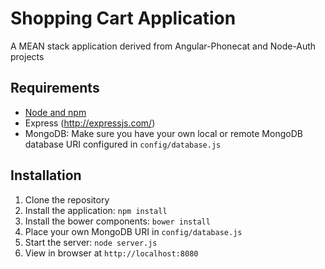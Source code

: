 # Shopping Cart Application

A MEAN stack application derived from Angular-Phonecat and Node-Auth projects

## Requirements

- [Node and npm](http://nodejs.org)
- Express (http://expressjs.com/)
- MongoDB: Make sure you have your own local or remote MongoDB database URI configured in `config/database.js`

## Installation

1. Clone the repository
2. Install the application: `npm install`
3. Install the bower components: `bower install`
3. Place your own MongoDB URI in `config/database.js`
3. Start the server: `node server.js`
4. View in browser at `http://localhost:8080`

